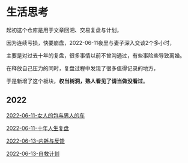 # 生活思考

起初这个仓库是用于文章回溯、交易复盘与计划，

因为连续亏损，快要崩盘，2022-06-11夜里与妻子深入交谈2个多小时，

主要是对过去十年的复盘，很多事情以前不曾沟通过，有些事险些导致离婚。

在释放自己压力的同时，复盘过程中发现了很多值得记录的地方，

于是新增了这个板块，**权当树洞，熟人看见了请当做没看过**。

## 2022

[2022-06-11-女人的包与男人的车](2022-06-11-女人的包与男人的车.md)

[2022-06-11-十年人生复盘](2022-06-11-十年人生复盘.md)

[2022-06-13-内耗与反馈](2022-06-13-内耗与反馈.md)

[2022-06-13-自救计划](2022-06-13-自救计划.md)